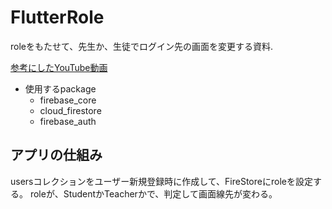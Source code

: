 # FlutterRole
roleをもたせて、先生か、生徒でログイン先の画面を変更する資料.

[参考にしたYouTube動画](https://www.youtube.com/watch?v=q5E8811Ut_8)<br>

- 使用するpackage
  - firebase_core
  - cloud_firestore
  - firebase_auth

## アプリの仕組み
usersコレクションをユーザー新規登録時に作成して、FireStoreにroleを設定する。
roleが、StudentかTeacherかで、判定して画面線先が変わる。
